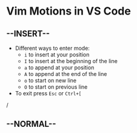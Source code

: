 # Vim Motions in VS Code

--INSERT--
-

- Different ways to enter mode:
  - `i` to insert at your position
  - `I` to insert at the beginning of the line
  - `a` to append at your position
  - `A` to append at the end of the line
  - `o` to start on new line
  - `O` to start on previous line 
- To exit press `Esc` or `Ctrl+[`

/

--NORMAL--
-
